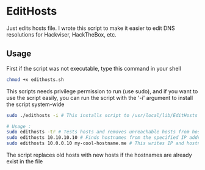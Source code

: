 # EditHosts

Just edits hosts file. I wrote this script to make it easier to edit DNS resolutions for Hackviser, HackTheBox, etc. 

## Usage

First if the script was not executable, type this command in your shell

```bash
chmod +x edithosts.sh
```

This scripts needs privilege permission to run (use sudo), and if you want to use the script easily, you can run the script with the '-i' argument to install the script system-wide

```bash
sudo ./edithosts -i # This installs script to /usr/local/lib/EditHosts directory
```

```bash
# Usage :
sudo edithosts -tr # Tests hosts and removes unreachable hosts from hosts file
sudo edithosts 10.10.10.10 # Finds hostnames from the specified IP address, if finds then writes to hosts file
sudo edithosts 10.0.0.10 my-cool-hostname.me # This writes IP and hostname to hosts file
```

The script replaces old hosts with new hosts if the hostnames are already exist in the file